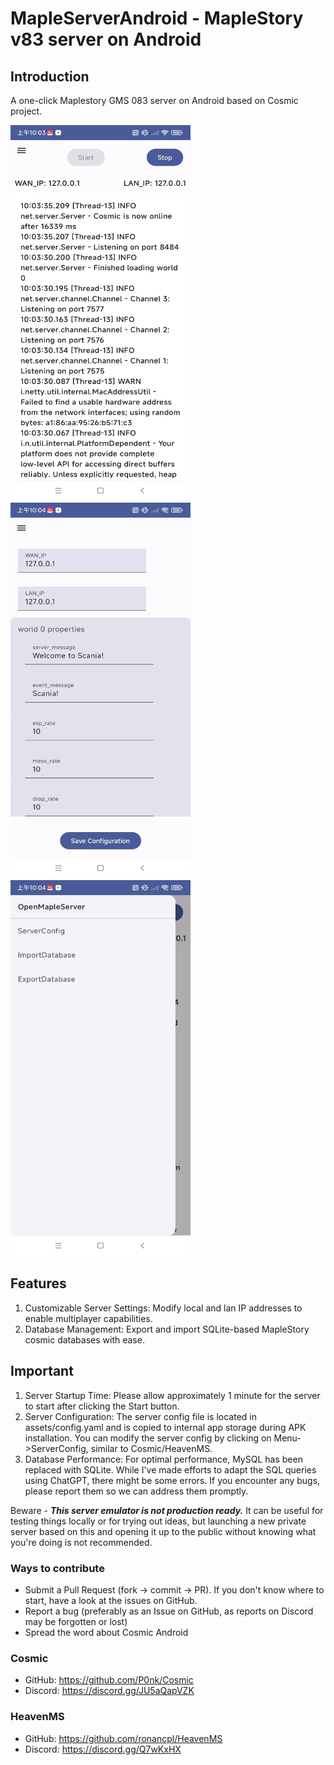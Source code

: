 # MapleServerAndroid - MapleStory v83 server on Android

## Introduction
A one-click Maplestory GMS 083 server on Android based on Cosmic project.

<img src="screenshot1.jpg" alt="Your Image" height="601" width="288"/><img src="screenshot2.jpg" alt="Your Image" height="601" width="288"/><img src="screenshot3.jpg" alt="Your Image" height="601" width="288"/>

## Features
1. Customizable Server Settings: Modify local and lan IP addresses to enable multiplayer capabilities.
2. Database Management: Export and import SQLite-based MapleStory cosmic databases with ease.

## Important
1. Server Startup Time: Please allow approximately 1 minute for the server to start after clicking the Start button.
2. Server Configuration: The server config file is located in assets/config.yaml and is copied to internal app storage during APK installation. You can modify the server config by clicking on Menu->ServerConfig, similar to Cosmic/HeavenMS.  
3. Database Performance: For optimal performance, MySQL has been replaced with SQLite. While I've made efforts to adapt the SQL queries using ChatGPT, there might be some errors. If you encounter any bugs, please report them so we can address them promptly.

Beware - ***This server emulator is not production ready.***
It can be useful for testing things locally or for trying out ideas, but launching a new private server based on this and opening it up to the public
without knowing what you're doing is not recommended.

### Ways to contribute

* Submit a Pull Request (fork -> commit -> PR). If you don't know where to start, have a look at the issues on GitHub.
* Report a bug (preferably as an Issue on GitHub, as reports on Discord may be forgotten or lost)
* Spread the word about Cosmic Android

### Cosmic

- GitHub: https://github.com/P0nk/Cosmic
- Discord: https://discord.gg/JU5aQapVZK

### HeavenMS
- GitHub: https://github.com/ronancpl/HeavenMS
- Discord: https://discord.gg/Q7wKxHX